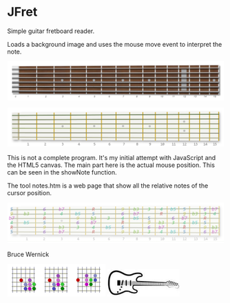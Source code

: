 # JFret

Simple guitar fretboard reader.

Loads a background image and uses the mouse move event to interpret the note.

![GitHub Logo](/fretbrd.bmp)

![GitHub Logo](/fretbrd2.bmp)


This is not a complete program. It's my initial attempt with JavaScript and the HTML5 canvas. 
The main part here is the actual mouse position.  This can be seen in the showNote function.

The tool notes.htm is a web page that show all the relative notes of the cursor position.

![GitHub Logo](/fretbrd4.png)


Bruce Wernick

![GitHub Logo](/seventh_chord_4.png)![GitHub Logo](/seventh_chord_5.png)![GitHub Logo](/seventh_chord_6.png)
![GitHub Logo](/guitar.jpg)